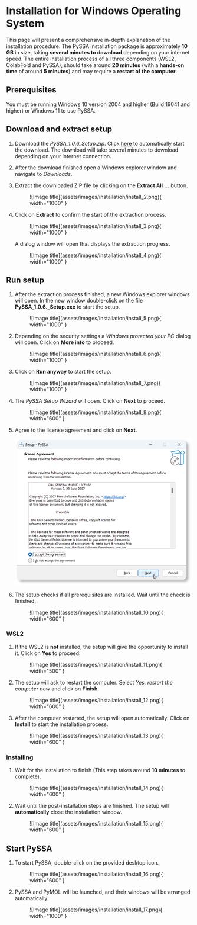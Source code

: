 # Installation for Windows Operating System
This page will present a comprehensive in-depth explanation of the installation procedure.
The PySSA installation package is approximately **10 GB** in size, taking **several minutes to download** depending on your internet speed.
The entire installation process of all three components (WSL2, ColabFold and PySSA), should take around **20 minutes**
(with a **hands-on time** of around **5 minutes**) and may require a **restart of the computer**.

## Prerequisites
You must be running Windows 10 version 2004 and higher (Build 19041 and higher) or Windows 11 to use PySSA.

## Download and extract setup

1. Download the _PySSA_1.0.6_Setup.zip_. Click [here](<insert correct link here!>)
   to automatically start the download. The download will take several minutes to download depending on your internet connection.

2. After the download finished open a Windows explorer window and navigate to _Downloads_.

3. Extract the downloaded ZIP file by clicking on the **Extract All ...** button.
    <figure markdown="span">
      ![Image title](assets/images/installation/install_2.png){ width="1000" }
      <figcaption></figcaption>
    </figure>

4. Click on **Extract** to confirm the start of the extraction process.
    <figure markdown="span">
      ![Image title](assets/images/installation/install_3.png){ width="1000" }
      <figcaption></figcaption>
    </figure>

   A dialog window will open that displays the extraction progress.
    <figure markdown="span">
      ![Image title](assets/images/installation/install_4.png){ width="1000" }
      <figcaption></figcaption>
    </figure>

## Run setup
1. After the extraction process finished, a new Windows explorer windows will open.
   In the new window double-click on the file **PySSA_1.0.6._Setup.exe** to start the setup.
    <figure markdown="span">
      ![Image title](assets/images/installation/install_5.png){ width="1000" }
      <figcaption></figcaption>
    </figure>

2. Depending on the security settings a _Windows protected your PC_ dialog will open.
   Click on **More info** to proceed.
    <figure markdown="span">
      ![Image title](assets/images/installation/install_6.png){ width="1000" }
      <figcaption></figcaption>
    </figure>

3. Click on **Run anyway** to start the setup.
    <figure markdown="span">
      ![Image title](assets/images/installation/install_7.png){ width="1000" }
      <figcaption></figcaption>
    </figure>

4. The _PySSA Setup Wizard_ will open. Click on **Next** to proceed.
    <figure markdown="span">
      ![Image title](assets/images/installation/install_8.png){ width="600" }
      <figcaption></figcaption>
    </figure>

5. Agree to the license agreement and click on **Next**.
   <div id='header' align='center'>
        <img src='assets/images/installation/install_9.png' width='600'/>
   </div>

6. The setup checks if all prerequisites are installed. Wait until the check is finished.
    <figure markdown="span">
      ![Image title](assets/images/installation/install_10.png){ width="600" }
      <figcaption></figcaption>
    </figure>

### WSL2
1. If the WSL2 is **not** installed, the setup will give the opportunity to install it. Click on **Yes** to proceed.
    <figure markdown="span">
      ![Image title](assets/images/installation/install_11.png){ width="500" }
      <figcaption></figcaption>
    </figure>

2. The setup will ask to restart the computer. Select _Yes, restart the computer now_ and click on **Finish**.
    <figure markdown="span">
      ![Image title](assets/images/installation/install_12.png){ width="600" }
      <figcaption></figcaption>
    </figure>

3. After the computer restarted, the setup will open automatically. Click on **Install** to start the installation process.
    <figure markdown="span">
      ![Image title](assets/images/installation/install_13.png){ width="600" }
      <figcaption></figcaption>
    </figure>    

### Installing
1. Wait for the installation to finish (This step takes around **10 minutes** to complete).
    <figure markdown="span">
      ![Image title](assets/images/installation/install_14.png){ width="600" }
      <figcaption></figcaption>
    </figure>  

2. Wait until the post-installation steps are finished. The setup will **automatically** close the installation window.
    <figure markdown="span">
      ![Image title](assets/images/installation/install_15.png){ width="600" }
      <figcaption></figcaption>
    </figure>  

## Start PySSA
1. To start PySSA, double-click on the provided desktop icon.
    <figure markdown="span">
      ![Image title](assets/images/installation/install_16.png){ width="600" }
      <figcaption></figcaption>
    </figure>  

2. PySSA and PyMOL will be launched, and their windows will be arranged automatically.
    <figure markdown="span">
      ![Image title](assets/images/installation/install_17.png){ width="1000" }
      <figcaption></figcaption>
    </figure>  

